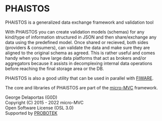 # PHAISTOS
PHAISTOS is a generalized data exchange framework and validation tool

With PHAISTOS you can create validation models (schemas) for any kind/type of information structured in JSON and then share/exchange any data using the predefined model. Once shared or recieved, both sides (providers & consumers), can validate the data and make sure they are aligned to the original schema as agreed.
This is rather useful and comes handy when you have large data platforms that act as brokers and/or aggregators because it assists in decomplexing internal data operations before reaching the final storage area or the DB.

PHAISTOS is also a good utility that can be used in parallel with [FIWARE](https://www.fiware.org/).

The core and libraries of PHAISTOS are part of the [micro-MVC](https://github.com/g0d/micro-MVC) framework.



George Delaportas (G0D)  
Copyright (C) 2015 - 2022 micro-MVC  
Open Software License (OSL 3.0)  
Supported by [PROBOTEK](https://probotek.eu/)  
